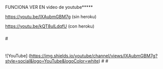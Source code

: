 FUNCIONA VER EN
video de youtube*****

https://youtu.be/IXAubmGBM7g (sin heroku)

https://youtu.be/kQT8ulLdqfU (con heroku)
###
#<a target="_blank">
# 
  
  
 ![YouTube] (https://img.shields.io/youtube/channel/views/IXAubmGBM7g?style=social&logo=YouTube&logoColor=white)
#</a>
#<a href="https://youtu.be/IXAubmGBM7g "><img src="" alt="" title="Automatically Deploy to Fly.io with GitHub Actions"></a>




